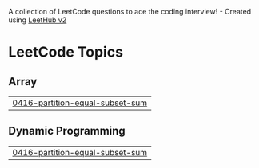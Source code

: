 A collection of LeetCode questions to ace the coding interview! - Created using [LeetHub v2](https://github.com/arunbhardwaj/LeetHub-2.0)
<!---LeetCode Topics Start-->
# LeetCode Topics
## Array
|  |
| ------- |
| [0416-partition-equal-subset-sum](https://github.com/NIJAI0/leetcode/tree/master/0416-partition-equal-subset-sum) |
## Dynamic Programming
|  |
| ------- |
| [0416-partition-equal-subset-sum](https://github.com/NIJAI0/leetcode/tree/master/0416-partition-equal-subset-sum) |
<!---LeetCode Topics End-->